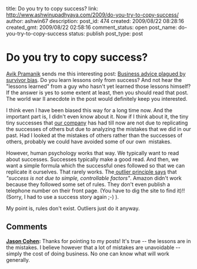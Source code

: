 title: Do you try to copy success?
link: http://www.ashwinupadhyaya.com/2009/do-you-try-to-copy-success/
author: ashwin67
description: 
post_id: 474
created: 2009/08/22 08:28:16
created_gmt: 2009/08/22 02:58:16
comment_status: open
post_name: do-you-try-to-copy-success
status: publish
post_type: post

# Do you try to copy success?

[Avik Pramanik](http://twitter.com/avik_pram) sends me this interesting post: [Business advice plagued by survivor bias](http://blog.asmartbear.com/blog/business-advice-plagued-by-survivor-bias.html). Do you learn lessons only from success? And not hear the "lessons learned" from a guy who hasn't yet learned those lessons himself? If the answer is yes to some extent at least, then you should read that post. The world war II anecdote in the post would definitely keep you interested.

I think even I have been biased this way for a long time now. And the important part is, I didn't even know about it. Now if I think about it, the tiny tiny successes that [our company](http://www.enlen.in/blog) has had till now are not due to replicating the successes of others but due to analyzing the mistakes that we did in our past. Had I looked at the mistakes of others rather than the successes of others, probably we could have avoided some of our own  mistakes.

However, human psychology works that way. We typically want to read about successes. Successes typically make a good read. And then, we want a simple formula which the successful ones followed so that we can replicate it ourselves. That rarely works. The[ outlier principle says](http://onstartups.com/home/tabid/3339/bid/8354//Why-Your-Startup-Shouldn-t-Copy-37signals-or-Fog-Creek.aspx) that _"success is not due to simple, controllable factors"_. Amazon didn't work because they followed some set of rules. They don't even publish a telephone number on their front page. (You have to dig the site to find it)!! (Sorry, I had to use a success story again ;-) ).

My point is, rules don't exist. Outliers just do it anyway.

## Comments

**[Jason Cohen](#78 "2009-08-23 22:40:44"):** Thanks for pointing to my posts! It's true -- the lessons are in the mistakes. I believe however that a lot of mistakes are unavoidable -- simply the cost of doing business. No one can know what will work generally.

